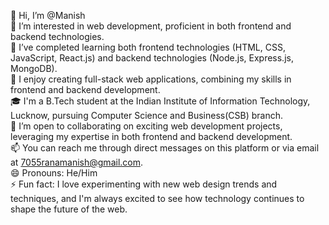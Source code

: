 👋 Hi, I’m @Manish
<br/>
👀 I’m interested in web development, proficient in both frontend and backend technologies. <br/>
🌱 I’ve completed learning both frontend technologies (HTML, CSS, JavaScript, React.js) and backend technologies (Node.js, Express.js, MongoDB). <br/>
🚀 I enjoy creating full-stack web applications, combining my skills in frontend and backend development. <br/>
🎓 I'm a B.Tech student at the Indian Institute of Information Technology, Lucknow, pursuing Computer Science and Business(CSB) branch. <br/>
💞️ I’m open to collaborating on exciting web development projects, leveraging my expertise in both frontend and backend development. <br/>
📫 You can reach me through direct messages on this platform or via email at 7055ranamanish@gmail.com. <br/>
😄 Pronouns: He/Him <br/>
⚡ Fun fact: I love experimenting with new web design trends and techniques, and I'm always excited to see how technology continues to shape the future of the web.<br/>


